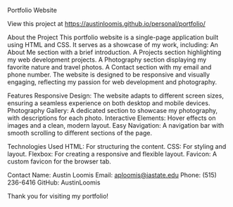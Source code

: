 Portfolio Website

View this project at https://austinloomis.github.io/personal/portfolio/

About the Project
This portfolio website is a single-page application built using HTML and CSS. It serves as a showcase of my work, including:
An About Me section with a brief introduction.
A Projects section highlighting my web development projects.
A Photography section displaying my favorite nature and travel photos.
A Contact section with my email and phone number.
The website is designed to be responsive and visually engaging, reflecting my passion for web development and photography.

Features
Responsive Design: The website adapts to different screen sizes, ensuring a seamless experience on both desktop and mobile devices.
Photography Gallery: A dedicated section to showcase my photography, with descriptions for each photo.
Interactive Elements: Hover effects on images and a clean, modern layout.
Easy Navigation: A navigation bar with smooth scrolling to different sections of the page.

Technologies Used
HTML: For structuring the content.
CSS: For styling and layout.
Flexbox: For creating a responsive and flexible layout.
Favicon: A custom favicon for the browser tab.

Contact
Name: Austin Loomis
Email: aploomis@iastate.edu
Phone: (515) 236-6416
GitHub: AustinLoomis

Thank you for visiting my portfolio!
